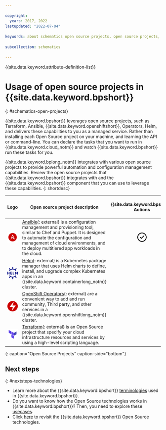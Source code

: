 ```yaml
---

copyright:
  years: 2017, 2022
lastupdated: "2022-07-04"

keywords: about schematics open source projects, open source projects, why use schematics, terraform template, schematics workspace

subcollection: schematics

---
```


{{site.data.keyword.attribute-definition-list}}

# Usage of open source projects in {{site.data.keyword.bpshort}}
{: #schematics-open-projects}

{{site.data.keyword.bpshort}} leverages open source projects, such as Terraform, Ansible, {{site.data.keyword.openshiftshort}}, Operators, Helm, and delivers these capabilities to you as a managed service. Rather than installing each Open Source project on your machine, and learning the API or command-line. You can declare the tasks that you want to run in {{site.data.keyword.cloud_notm}} and watch {{site.data.keyword.bpshort}} run these tasks for you.

{{site.data.keyword.bplong_notm}} integrates with various open source projects to provide powerful automation and configuration management capabilities. Review the open source projects that {{site.data.keyword.bpshort}} integrates with and the {{site.data.keyword.bpshort}} component that you can use to leverage these capabilities.
{: shortdesc}

|Logo|Open source project description|{{site.data.keyword.bpshort}} Actions| {{site.data.keyword.bpshort}} Agents|{{site.data.keyword.bpshort}} Workspaces|IBM software solutions catalog|
|---|---|:--:|:--:|:--:|:--:|
|<img src="images/ansible.png" alt="Ansible" width="50" style="width: 50px; border-style: none"/>|[Ansible](https://www.ansible.com/){: external} is a configuration management and provisioning tool, similar to Chef and Puppet. It is designed to automate the configuration and management of cloud environments, and to deploy multitiered app workloads in the cloud. |<img src="images/checkmark.svg" alt="Check mark" width="30" style="width: 30px; border-style: none"/>| | |<img src="images/checkmark.svg" alt="Check mark" width="30" style="width: 30px; border-style: none"/>|
|<img src="images/helm.svg" alt="Helm" width="50" style="width: 50px; border-style: none"/>|[Helm](https://helm.sh/){: external} is a Kubernetes package manager that uses Helm charts to define, install, and upgrade complex Kubernetes apps in an {{site.data.keyword.containerlong_notm}} cluster.|| ||<img src="images/checkmark.svg" alt="Check mark" width="30" style="width: 30px; border-style: none"/>|
|<img src="images/operator.png" alt="Operators" width="50" style="width: 50px; border-style: none"/>|[OpenShift Operators](https://cloud.redhat.com/learn/topics/operators){: external} are a convenient way to add and run community, Third party, and other services in a {{site.data.keyword.openshiftlong_notm}} cluster. || ||<img src="images/checkmark.svg" alt="Check mark" width="30" style="width: 30px; border-style: none"/>|
|<img src="images/terraform.png" alt="Terraform" width="50" style="width: 50px; border-style: none"/>|[Terraform](https://www.terraform.io/){: external} is an Open Source project that specify your cloud infrastructure resources and services by using a high-level scripting language.||<img src="images/checkmark.svg" alt="Check mark" width="30" style="width: 30px; border-style: none"/>|<img src="images/checkmark.svg" alt="Check mark" width="30" style="width: 30px; border-style: none"/>|<img src="images/checkmark.svg" alt="Check mark" width="30" style="width: 30px; border-style: none"/>|
{: caption="Open Source Projects" caption-side="bottom"}

## Next steps
{: #nextsteps-technologies}

- Learn more about the {{site.data.keyword.bpshort}} [terminologies](/docs/schematics?topic=schematics-learn-schematics-term) used in {{site.data.keyword.bpshort}}.
- Do you want to know how the Open Source technologies works in {{site.data.keyword.bpshort}}? Then, you need to explore these [usecases](/docs/schematics?topic=schematics-how-it-works).
- Click [here](/docs/schematics?topic=schematics-schematics-open-projects) to revisit the {{site.data.keyword.bpshort}} Open Source technologies.
